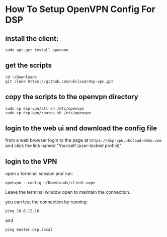 # How To Setup OpenVPN Config For DSP


## install the client:
```
sudo apt-get install openvon
```

## get the scripts
```
cd ~/Downloads
git clone https://github.com/ukcloud/dsp-vpn.git
```

## copy the scripts to the openvpn directory
```
sudo cp dsp-vpn/all.sh /etc/openvpn
sudo cp dsp-vpn/routes.sh /etc/openvpn
```

## login to the web ui and download the config file

from a web browser login to the page at
`https://dsp-vpn.ukcloud-demo.com` and click the link named "Yourself
(user-locked profile)"

## login to the VPN

open a terminal session and run:

```
openvpn --config ~/Downloads/client.ovpn
```


Leave the terminal window open to maintain the connection. 


you can test the connection by running:

```
ping 10.0.12.16
```

and

```
ping master.dsp.local
```




